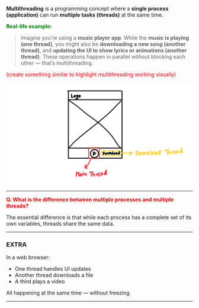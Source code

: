 
**Multithreading** is a programming concept where a **single process (application)** can run **multiple tasks (threads)** at the same time.

<span style="color:green;font-weight:bold">Real-life example:</span>

> Imagine you're using a **music player app**. While the **music is playing (one thread)**, you might also be **downloading a new song (another thread)**, and **updating the UI to show lyrics or animations (another thread)**. These operations happen in parallel without blocking each other — that’s multithreading.

<span style="color:red;">(create something similar to highlight multithreading working visually)</span>

![music-player-app](music-player-app.png)

---

<span style="color:red;font-weight:bold">Q. What is the difference between multiple processes and multiple threads?</span>

The essential difference is that while each process has a complete set of its own variables, threads share the same data.

---
### EXTRA

In a web browser:
- One thread handles UI updates
- Another thread downloads a file
- A third plays a video  

All happening at the same time — without freezing.

---
